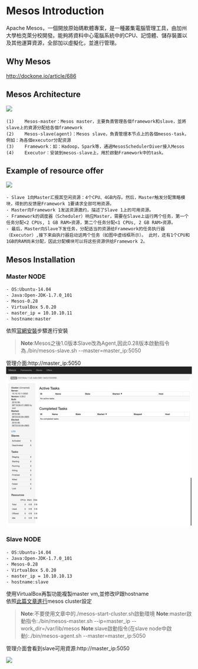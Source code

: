 # Mesos Introduction

Apache Mesos，一個開放原始碼軟體專案，是一種叢集電腦管理工具，由加州大學柏克萊分校開發。能夠將資料中心電腦系統中的CPU、記憶體、儲存裝置以及其他運算資源，全部加以虛擬化，並進行管理。

## Why Mesos

http://dockone.io/article/686

## Mesos Architecture

![](http://mesos.apache.org/assets/img/documentation/architecture3.jpg)

    (1)    Mesos-master：Mesos master，主要負責管理各個framework和slave，並將slave上的資源分配给各個framework
    (2)    Mesos-slave(agent)：Mesos slave，負責管理本节点上的各個mesos-task，例如：為各個executor分配资源
    (3)    Framework：如：Hadoop，Spark等，通過MesosSchedulerDiver接入Mesos
    (4)    Executor：安装到mesos-slave上，用於啟動Framework中的task。
    
## Example of resource offer

![](http://mesos.apache.org/assets/img/documentation/architecture-example.jpg)

    - Slave 1向Master汇报其空闲资源：4个CPU、4GB内存。然后，Master触发分配策略模块，得到的反馈是Framework 1要请求全部可用资源。
    - Master向Framework 1发送资源邀约，描述了Slave 1上的可用资源。
    - Framework的调度器（Scheduler）响应Master，需要在Slave上运行两个任务，第一个任务分配<2 CPUs, 1 GB RAM>资源，第二个任务分配<1 CPUs, 2 GB RAM>资源。
    - 最后，Master向Slave下发任务，分配适当的资源给Framework的任务执行器（Executor）,接下来由执行器启动这两个任务（如图中虚线框所示）。 此时，还有1个CPU和1GB的RAM尚未分配，因此分配模块可以将这些资源供给Framework 2。
    
## Mesos Installation

### Master NODE

    - OS:Ubuntu-14.04
    - Java:Open-JDK-1.7.0_101
    - Mesos-0.28
    - VirtualBox 5.0.20
    - master_ip = 10.10.10.11
    - hostname:master
    
依照[官網安裝](http://mesos.apache.org/gettingstarted/)步驟進行安裝

>**Note**:Mesos之後1.0版本Slave改為Agent,因此0.28版本啟動指令為./bin/mesos-slave.sh --master=master_ip:5050

管理介面:http://master_ip:5050
![](pic/Mesos.png)

### Slave NODE

    - OS:Ubuntu-14.04
    - Java:Open-JDK-1.7.0_101
    - Mesos-0.28
    - VirtualBox 5.0.20
    - master_ip = 10.10.10.13
    - hostname:slave
    
使用VirtualBox再製功能複製master vm,並修改IP跟hostname </br>
依照[此篇文章進行](http://blog.csdn.net/u014729236/article/details/46426185)mesos cluster設定

>**Note**:不要使用文章中的./mesos-start-cluster.sh啟動環境
>**Note**:master啟動指令:./bin/mesos-master.sh --ip=master_ip --work_dir=/var/lib/mesos
>**Note**:slave啟動指令(在slave node中啟動):./bin/mesos-agent.sh --master=master_ip:5050

管理介面會看到slave可用資源:http://master_ip:5050

![](https://goo.gl/ekmGUI)


